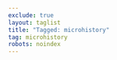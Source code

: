```yaml
---
exclude: true
layout: taglist
title: "Tagged: microhistory"
tag: microhistory
robots: noindex
---
```

